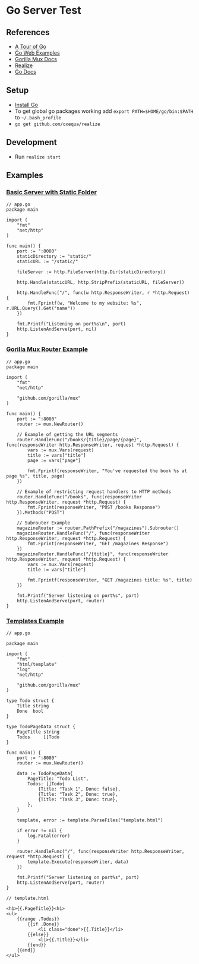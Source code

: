 # Go Server Test
## References

- [A Tour of Go](https://tour.golang.org)
- [Go Web Examples](https://gowebexamples.com)
- [Gorilla Mux Docs](https://github.com/gorilla/mux)
- [Realize](https://github.com/oxequa/realize)
- [Go Docs](https://golang.org/doc/)

## Setup
- [Install Go](https://golang.org/doc/install)
- To get global go packages working add `export PATH=$HOME/go/bin:$PATH` to `~/.bash_profile`
- `go get github.com/oxequa/realize`

## Development
- Run `realize start`

## Examples
### [Basic Server with Static Folder](https://gowebexamples.com/http-server/)
```
// app.go
package main

import (
	"fmt"
	"net/http"
)

func main() {
	port := ":8080"
	staticDirectory := "static/"
	staticURL := "/static/"

	fileServer := http.FileServer(http.Dir(staticDirectory))

	http.Handle(staticURL, http.StripPrefix(staticURL, fileServer))

	http.HandleFunc("/", func(w http.ResponseWriter, r *http.Request) {
		fmt.Fprintf(w, "Welcome to my website: %s", r.URL.Query().Get("name"))
	})

	fmt.Printf("Listening on port%s\n", port)
	http.ListenAndServe(port, nil)
}
```

### [Gorilla Mux Router Example](https://gowebexamples.com/routes-using-gorilla-mux/)
```
// app.go
package main

import (
	"fmt"
	"net/http"

	"github.com/gorilla/mux"
)

func main() {
	port := ":8080"
	router := mux.NewRouter()

	// Example of getting the URL segments
	router.HandleFunc("/books/{title}/page/{page}", func(responseWriter http.ResponseWriter, request *http.Request) {
		vars := mux.Vars(request)
		title := vars["title"]
		page := vars["page"]

		fmt.Fprintf(responseWriter, "You've requested the book %s at page %s", title, page)
	})

	// Example of restricting request handlers to HTTP methods
	router.HandleFunc("/books", func(responseWriter http.ResponseWriter, request *http.Request) {
		fmt.Fprint(responseWriter, "POST /books Response")
	}).Methods("POST")

	// Subrouter Example
	magazineRouter := router.PathPrefix("/magazines").Subrouter()
	magazineRouter.HandleFunc("/", func(responseWriter http.ResponseWriter, request *http.Request) {
		fmt.Fprint(responseWriter, "GET /magazines Response")
	})
	magazineRouter.HandleFunc("/{title}", func(responseWriter http.ResponseWriter, request *http.Request) {
		vars := mux.Vars(request)
		title := vars["title"]

		fmt.Fprintf(responseWriter, "GET /magazines title: %s", title)
	})

	fmt.Printf("Server listening on port%s", port)
	http.ListenAndServe(port, router)
}
```
### [Templates Example](https://gowebexamples.com/templates/)
```
// app.go

package main

import (
	"fmt"
	"html/template"
	"log"
	"net/http"

	"github.com/gorilla/mux"
)

type Todo struct {
	Title string
	Done  bool
}

type TodoPageData struct {
	PageTitle string
	Todos     []Todo
}

func main() {
	port := ":8080"
	router := mux.NewRouter()

	data := TodoPageData{
		PageTitle: "Todo List",
		Todos: []Todo{
			{Title: "Task 1", Done: false},
			{Title: "Task 2", Done: true},
			{Title: "Task 3", Done: true},
		},
	}

	template, error := template.ParseFiles("template.html")

	if error != nil {
		log.Fatal(error)
	}

	router.HandleFunc("/", func(responseWriter http.ResponseWriter, request *http.Request) {
		template.Execute(responseWriter, data)
	})

	fmt.Printf("Server listening on port%s", port)
	http.ListenAndServe(port, router)
}

```
```
// template.html

<h1>{{.PageTitle}}<h1>
<ul>
    {{range .Todos}}
        {{if .Done}}
            <li class="done">{{.Title}}</li>
        {{else}}
            <li>{{.Title}}</li>
        {{end}}
    {{end}}
</ul>
```